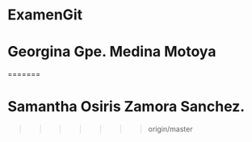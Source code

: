 # ExamenGit
# Georgina Gpe. Medina Motoya
=======
# Samantha Osiris Zamora Sanchez.
>>>>>>> origin/master
